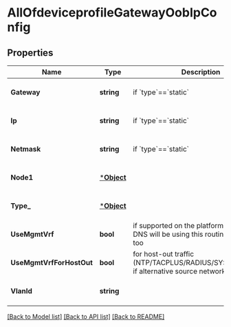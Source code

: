 # AllOfdeviceprofileGatewayOobIpConfig

## Properties
Name | Type | Description | Notes
------------ | ------------- | ------------- | -------------
**Gateway** | **string** | if &#x60;type&#x60;&#x3D;&#x3D;&#x60;static&#x60; | [optional] [default to null]
**Ip** | **string** | if &#x60;type&#x60;&#x3D;&#x3D;&#x60;static&#x60; | [optional] [default to null]
**Netmask** | **string** | if &#x60;type&#x60;&#x3D;&#x3D;&#x60;static&#x60; | [optional] [default to null]
**Node1** | [***Object**](.md) |  | [optional] [default to null]
**Type_** | [***Object**](.md) |  | [optional] [default to null]
**UseMgmtVrf** | **bool** | if supported on the platform. If enabled, DNS will be using this routing-instance, too | [optional] [default to false]
**UseMgmtVrfForHostOut** | **bool** | for host-out traffic (NTP/TACPLUS/RADIUS/SYSLOG/SNMP), if alternative source network/ip is desired | [optional] [default to false]
**VlanId** | **string** |  | [optional] [default to null]

[[Back to Model list]](../README.md#documentation-for-models) [[Back to API list]](../README.md#documentation-for-api-endpoints) [[Back to README]](../README.md)

